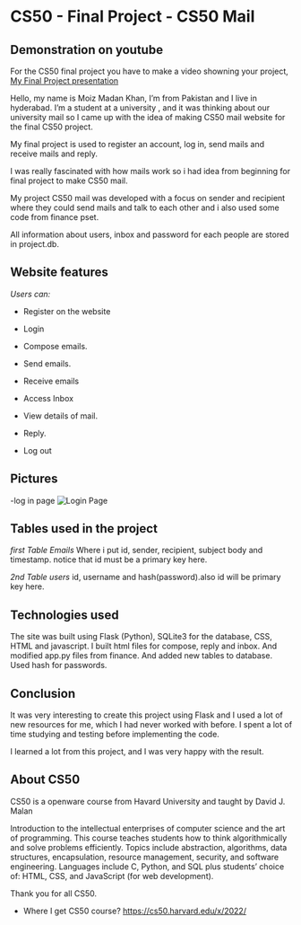 
# CS50 - Final Project - CS50 Mail

## Demonstration on youtube
For the CS50 final project you have to make a video showning your project,
[My Final Project presentation](https://www.youtube.com/watch?v=BcKGG5hzaf4)

Hello, my name is Moiz Madan Khan, I’m from Pakistan and I live in hyderabad. I’m a student at a university , and it was thinking about our university mail so I came up with the idea of making CS50 mail website for the final CS50 project.

My final project is used to register an account, log in, send mails and receive mails and reply.

I was really fascinated with how mails work so i had idea from beginning for final project to make CS50 mail.

My project CS50 mail was developed with a focus on sender and recipient where they could send mails and talk to each other and i also used some code from finance pset.

All information about users, inbox and password for each people are stored in project.db.



## Website features

*Users can:*

- Register on the website

- Login

- Compose emails.

- Send emails.

- Receive emails

- Access Inbox

- View details of mail.

- Reply.

- Log out

## Pictures
-log in page
![Login Page](https://user-images.githubusercontent.com/96349538/208433479-a2330a35-dc88-455a-be0f-d3523f694c5b.png)
<br/>


## Tables used in the project

*first Table Emails*
Where i put id, sender, recipient, subject body and timestamp. notice that id must be a primary key here.

*2nd Table users*
id, username and hash(password).also id will be primary key here.

## Technologies used

The site was built using Flask (Python), SQLite3 for the database, CSS, HTML and javascript. I built html files for compose, reply and inbox. And modified app.py files from finance. And  added new tables to database. Used hash for passwords.


## Conclusion

It was very interesting to create this project using Flask and I used a lot of new resources for me, which I had never worked with before. I spent a lot of time studying and testing before implementing the code.

I learned a lot from this project, and I was very happy with the result.

## About CS50
CS50 is a openware course from Havard University and taught by David J. Malan

Introduction to the intellectual enterprises of computer science and the art of programming. This course teaches students how to think algorithmically and solve problems efficiently. Topics include abstraction, algorithms, data structures, encapsulation, resource management, security, and software engineering. Languages include C, Python, and SQL plus students’ choice of: HTML, CSS, and JavaScript (for web development).

Thank you for all CS50.

- Where I get CS50 course?
https://cs50.harvard.edu/x/2022/
